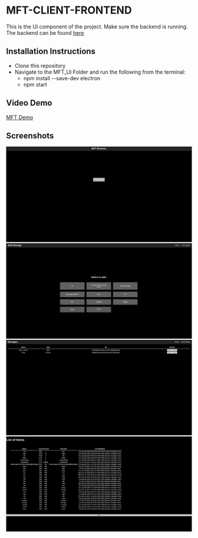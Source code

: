 # MFT-CLIENT-FRONTEND
This is the UI component of the project. Make sure the backend is running. The backend can be found [here](https://github.com/anish-kristipati/mft-ui-backend.git)

## Installation Instructions
- Clone this repository
- Navigate to the MFT_UI Folder and run the following from the terminal:
    - npm install --save-dev electron
    - npm start

## Video Demo
[MFT Demo](https://www.youtube.com/watch?v=jITgCBI1UrM&feature=youtu.be)

## Screenshots
![Home Page](Images/Home.png)
![Add Storages](Images/AddStorages.png)
![List Storages](Images/Storages.png)
![List of Files](Images/Files.png)